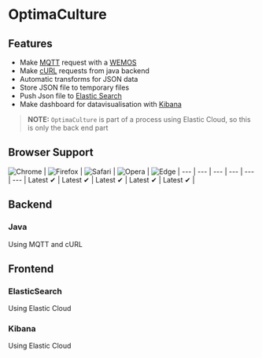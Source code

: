 OptimaCulture
=====================


## Features

- Make [MQTT](http://mqtt.org/) request with a [WEMOS](https://www.wemos.cc/)
- Make [cURL](https://curl.haxx.se/) requests from java backend
- Automatic transforms for JSON data
- Store JSON file to temporary files
- Push Json file to [Elastic Search](https://www.elastic.co/fr/products/elasticsearch)
- Make dashboard for datavisualisation with [Kibana](https://www.elastic.co/fr/products/kibana)

> **NOTE:** `OptimaCulture` is part of a process using Elastic Cloud, so this is only the back end part

## Browser Support

![Chrome](https://raw.github.com/alrra/browser-logos/master/src/chrome/chrome_48x48.png) | ![Firefox](https://raw.github.com/alrra/browser-logos/master/src/firefox/firefox_48x48.png) | ![Safari](https://raw.github.com/alrra/browser-logos/master/src/safari/safari_48x48.png) | ![Opera](https://raw.github.com/alrra/browser-logos/master/src/opera/opera_48x48.png) | ![Edge](https://raw.github.com/alrra/browser-logos/master/src/edge/edge_48x48.png) |
--- | --- | --- | --- | --- | --- |
Latest ✔ | Latest ✔ | Latest ✔ | Latest ✔ | Latest ✔ |

## Backend

### Java

Using MQTT and cURL

## Frontend

### ElasticSearch

Using Elastic Cloud

### Kibana

Using Elastic Cloud

